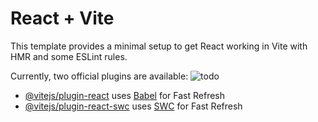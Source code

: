 # React + Vite

This template provides a minimal setup to get React working in Vite with HMR and some ESLint rules.

Currently, two official plugins are available:
![todo](https://github.com/user-attachments/assets/1a25a3a6-0daa-4cbf-89de-3e427923e491)

- [@vitejs/plugin-react](https://github.com/vitejs/vite-plugin-react/blob/main/packages/plugin-react/README.md) uses [Babel](https://babeljs.io/) for Fast Refresh
- [@vitejs/plugin-react-swc](https://github.com/vitejs/vite-plugin-react-swc) uses [SWC](https://swc.rs/) for Fast Refresh
